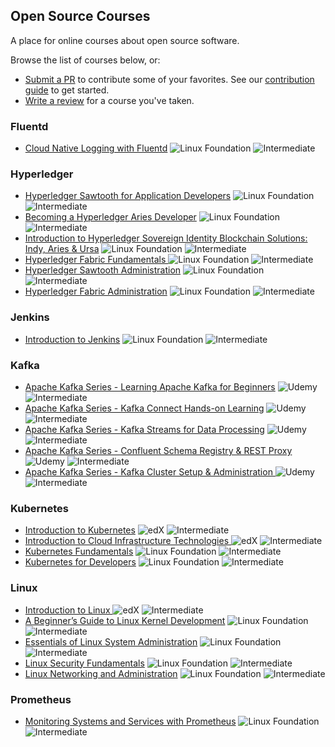 ## Open Source Courses

A place for online courses about open source software.

Browse the list of courses below, or: 
 - [Submit a PR](https://github.com/osscourses/courses/pulls) to contribute some of your favorites. See our [contribution guide](CONTRIBUTING.md) to get started.
 - [Write a review](https://github.com/osscourses/courses/issues) for a course you've taken.

### Fluentd

 - [Cloud Native Logging with Fluentd](https://training.linuxfoundation.org/training/cloud-native-logging-with-fluentd-lfs242/) ![Linux Foundation](https://img.shields.io/badge/-Linux_Foundation-black) ![Intermediate](https://img.shields.io/badge/-Intermediate-lightblue)

### Hyperledger

 - [Hyperledger Sawtooth for Application Developers](https://training.linuxfoundation.org/training/hyperledger-sawtooth-application-developers-lfs174/)  ![Linux Foundation](https://img.shields.io/badge/-Linux_Foundation-black) ![Intermediate](https://img.shields.io/badge/-Foundational-77dd77)
 - [Becoming a Hyperledger Aries Developer](https://training.linuxfoundation.org/training/becoming-a-hyperledger-aries-developer-lfs173/) ![Linux Foundation](https://img.shields.io/badge/-Linux_Foundation-black) ![Intermediate](https://img.shields.io/badge/-Foundational-77dd77)
 - [Introduction to Hyperledger Sovereign Identity Blockchain Solutions: Indy, Aries & Ursa](https://training.linuxfoundation.org/training/introduction-to-hyperledger-sovereign-identity-blockchain-solutions-indy-aries-and-ursa/) ![Linux Foundation](https://img.shields.io/badge/-Linux_Foundation-black) ![Intermediate](https://img.shields.io/badge/-Foundational-77dd77)
 - [Hyperledger Fabric Fundamentals ](https://training.linuxfoundation.org/training/hyperledger-fabric-fundamentals-lfd271/) ![Linux Foundation](https://img.shields.io/badge/-Linux_Foundation-black) ![Intermediate](https://img.shields.io/badge/-Intermediate-lightblue)
 - [ Hyperledger Sawtooth Administration](https://training.linuxfoundation.org/training/hyperledger-sawtooth-administration-lfs273/) ![Linux Foundation](https://img.shields.io/badge/-Linux_Foundation-black) ![Intermediate](https://img.shields.io/badge/-Intermediate-lightblue)
 - [Hyperledger Fabric Administration](https://training.linuxfoundation.org/training/hyperledger-fabric-administration-lfs272/) ![Linux Foundation](https://img.shields.io/badge/-Linux_Foundation-black) ![Intermediate](https://img.shields.io/badge/-Intermediate-lightblue)
 
### Jenkins

 - [Introduction to Jenkins](https://training.linuxfoundation.org/training/introduction-to-jenkins-lfs167/) ![Linux Foundation](https://img.shields.io/badge/-Linux_Foundation-black) ![Intermediate](https://img.shields.io/badge/-Foundational-77dd77)

### Kafka

- [Apache Kafka Series - Learning Apache Kafka for Beginners](https://www.udemy.com/course/apache-kafka/) ![Udemy](https://img.shields.io/badge/-Udemy-black) ![Intermediate](https://img.shields.io/badge/-Foundational-77dd77)
- [Apache Kafka Series - Kafka Connect Hands-on Learning](https://goo.gl/wLLLY9) ![Udemy](https://img.shields.io/badge/-Udemy-black) ![Intermediate](https://img.shields.io/badge/-Intermediate-lightblue)
- [Apache Kafka Series - Kafka Streams for Data Processing](https://goo.gl/bro314) ![Udemy](https://img.shields.io/badge/-Udemy-black) ![Intermediate](https://img.shields.io/badge/-Intermediate-lightblue)
- [Apache Kafka Series - Confluent Schema Registry & REST Proxy](https://goo.gl/XgWcVz) ![Udemy](https://img.shields.io/badge/-Udemy-black) ![Intermediate](https://img.shields.io/badge/-Intermediate-lightblue)
- [Apache Kafka Series - Kafka Cluster Setup & Administration ](https://goo.gl/1uYAuU) ![Udemy](https://img.shields.io/badge/-Udemy-black) ![Intermediate](https://img.shields.io/badge/-Advanced-b19cd9)

### Kubernetes

 - [Introduction to Kubernetes](https://www.edx.org/course/introduction-to-kubernetes) ![edX](https://img.shields.io/badge/-edX-black) ![Intermediate](https://img.shields.io/badge/-Foundational-77dd77)
 - [Introduction to Cloud Infrastructure Technologies ](https://www.edx.org/course/introduction-to-cloud-infrastructure-technologies) ![edX](https://img.shields.io/badge/-edX-black) ![Intermediate](https://img.shields.io/badge/-Foundational-77dd77)
 - [Kubernetes Fundamentals](https://training.linuxfoundation.org/training/kubernetes-fundamentals/) ![Linux Foundation](https://img.shields.io/badge/-Linux_Foundation-black) ![Intermediate](https://img.shields.io/badge/-Intermediate-lightblue)
 - [Kubernetes for Developers](https://training.linuxfoundation.org/training/kubernetes-for-developers/) ![Linux Foundation](https://img.shields.io/badge/-Linux_Foundation-black) ![Intermediate](https://img.shields.io/badge/-Intermediate-lightblue) 
 
### Linux
 - [Introduction to Linux ](https://www.edx.org/course/introduction-to-linux) ![edX](https://img.shields.io/badge/-edX-black) ![Intermediate](https://img.shields.io/badge/-Foundational-77dd77)
 - [A Beginner’s Guide to Linux Kernel Development](https://training.linuxfoundation.org/training/a-beginners-guide-to-linux-kernel-development-lfd103/) ![Linux Foundation](https://img.shields.io/badge/-Linux_Foundation-black) ![Intermediate](https://img.shields.io/badge/-Foundational-77dd77)
 - [ Essentials of Linux System Administration](https://training.linuxfoundation.org/training/essentials-of-linux-system-administration/) ![Linux Foundation](https://img.shields.io/badge/-Linux_Foundation-black) ![Intermediate](https://img.shields.io/badge/-Foundational-77dd77) 
 - [Linux Security Fundamentals](https://training.linuxfoundation.org/training/linux-security-fundamentals/) ![Linux Foundation](https://img.shields.io/badge/-Linux_Foundation-black) ![Intermediate](https://img.shields.io/badge/-Intermediate-lightblue)
 - [ Linux Networking and Administration](https://training.linuxfoundation.org/training/linux-networking-and-administration/) ![Linux Foundation](https://img.shields.io/badge/-Linux_Foundation-black) ![Intermediate](https://img.shields.io/badge/-Advanced-b19cd9)
 

 
### Prometheus

 - [Monitoring Systems and Services with Prometheus](https://training.linuxfoundation.org/training/monitoring-systems-and-services-with-prometheus-lfs241/) ![Linux Foundation](https://img.shields.io/badge/-Linux_Foundation-black) ![Intermediate](https://img.shields.io/badge/-Intermediate-lightblue)
